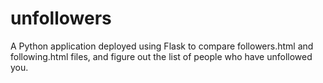 # unfollowers
A Python application deployed using Flask to compare followers.html and following.html files, and figure out the list of people who have unfollowed you. 
